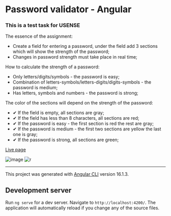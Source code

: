 # Password validator - Angular

### This is a test task for USENSE

The essence of the assignment:
- Create a field for entering a password, under the field add 3 sections which will show the strength of the password;
- Changes in password strength must take place in real time;

How to calculate the strength of a password:
- Only letters/digits/symbols - the password is easy;
- Combination of letters-symbols/letters-digits/digits-symbols - the password is medium;
- Has letters, symbols and numbers - the password is strong;
  
The color of the sections will depend on the strength of the password:
- ✔ If the field is empty, all sections are gray;
- ✔ If the field has less than 8 characters, all sections are red;
- ✔ If the password is easy - the first section is red the rest are gray;
- ✔ If the password is medium - the first two sections are yellow the last one is gray;
- ✔ If the password is strong, all sections are green;


[Live page](https://veronikanos.github.io/password-validation/)


![image](https://github.com/Veronikanos/password-validation/assets/49239848/e8e71d19-b193-4f75-85db-a6abdf275432)
![r](https://github.com/Veronikanos/password-validation/assets/49239848/371401b0-701c-43a9-bc85-4e240dd866a8)

____
This project was generated with [Angular CLI](https://github.com/angular/angular-cli) version 16.1.3.

## Development server

Run `ng serve` for a dev server. Navigate to `http://localhost:4200/`. The application will automatically reload if you change any of the source files.
